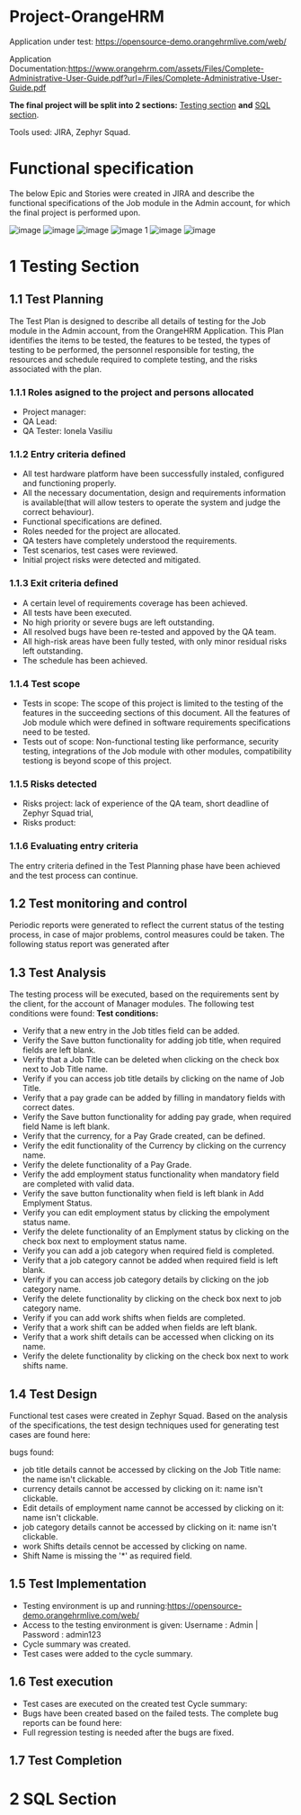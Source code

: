 # Project-OrangeHRM
Application under test: https://opensource-demo.orangehrmlive.com/web/

 Application Documentation:https://www.orangehrm.com/assets/Files/Complete-Administrative-User-Guide.pdf?url=/Files/Complete-Administrative-User-Guide.pdf
 
**The final project will be split into 2 sections:** [Testing section](https://github.com/VasiliuIonela/Project-OrangeHRM/edit/main/README.md#1-testing-section) **and** [SQL section](https://github.com/VasiliuIonela/Project-OrangeHRM/edit/main/README.md#2-sql-section).

Tools used: JIRA, Zephyr Squad.

# Functional specification

The below Epic and Stories were created in JIRA and describe the functional specifications of the Job module in the Admin account, for which the final project is performed upon.

![image](https://github.com/VasiliuIonela/Project-OrangeHRM/blob/main/jobModule.jpeg)
![image](https://github.com/VasiliuIonela/Project-OrangeHRM/blob/main/job%20titles.jpeg)
![image](https://github.com/VasiliuIonela/Project-OrangeHRM/blob/main/pay%20grade.jpeg)
![image 1](https://github.com/VasiliuIonela/Project-OrangeHRM/blob/main/employment%20status.jpeg)
![image](https://github.com/VasiliuIonela/Project-OrangeHRM/blob/main/job%20categories.jpeg)
![image](https://github.com/VasiliuIonela/Project-OrangeHRM/blob/main/workShifts.jpeg)

# 1 Testing Section
## 1.1 Test Planning
The Test Plan is designed to describe all details of testing for the Job module in the Admin account, from the OrangeHRM Application. This Plan identifies the items to be tested, the features to be tested, the types of testing to be performed, the personnel responsible for testing, the resources and schedule required to complete testing, and the risks associated with the plan.
### 1.1.1 Roles asigned to the project and persons allocated
* Project manager:
* QA Lead:
* QA Tester: Ionela Vasiliu
### 1.1.2 Entry criteria defined
* All test hardware platform have been successfully instaled, configured and functioning properly.
* All the necessary documentation, design and requirements information is available(that will allow testers to operate the system and judge the correct behaviour).
* Functional specifications are defined.
* Roles needed for the project are allocated.
* QA testers have completely understood the requirements.
* Test scenarios, test cases were reviewed.
* Initial project risks were detected and mitigated.
### 1.1.3 Exit criteria defined
* A certain level of requirements coverage has been achieved.
* All tests have been executed.
* No high priority or severe bugs are left outstanding.
* All resolved bugs have been re-tested and appoved by the QA team.
* All high-risk areas have been fully tested, with only minor residual risks left outstanding.
* The schedule has been achieved.
### 1.1.4 Test scope
* Tests in scope: The scope of this project is limited to the testing of the features in the succeeding sections of this document. All the features of Job module which were defined in software requirements specifications need to be tested.
* Tests out of scope: Non-functional testing like performance, security testing, integrations of the Job module with other modules, compatibility testiong is beyond scope of this project.
### 1.1.5 Risks detected
* Risks project: lack of experience of the QA team, short deadline of Zephyr Squad trial,
* Risks product:
### 1.1.6 Evaluating entry criteria
The entry criteria defined in the Test Planning phase have been achieved and the test process can continue.
## 1.2 Test monitoring and control
Periodic reports were generated to reflect the current status of the testing process, in case of major problems, control measures could be taken.
The following status report was generated after
## 1.3 Test Analysis
The testing process will be executed, based on the requirements sent by the client, for the account of Manager modules. The following test conditions were found:
**Test conditions:**
* Verify  that a new  entry in the Job titles field can be added.
* Verify the Save button functionality for adding job title, when required fields are left blank.
* Verify that a Job Title can be deleted when clicking on the check box next to Job Title name.
* Verify if you can access job title details by clicking on the name of Job Title.
* Verify that a pay grade can be added by filling in mandatory fields with correct dates.
* Verify the Save button  functionality for adding pay grade, when required field Name is left blank.
* Verify that the currency, for a Pay Grade created, can be defined.
* Verify the edit functionality of the Currency by clicking on the currency name.
* Verify the delete functionality of a  Pay Grade.
* Verify the add employment status functionality when mandatory field are completed with valid data.
* Verify the save button functionality when field is left blank in Add Emplyment Status.
* Verify you can edit employment status by clicking the empolyment status name.
* Verify the delete functionality of an Emplyment status by clicking on the check box next to employment status name.
* Verify you can add a job category when required field is completed.
*   Verify that a job category cannot be added when required field is left blank.  
*  Verify if you can access job category details by clicking on the job category name.
*  Verify the delete functionality by clicking on the check box next to job category name.
*  Verify if you can add work shifts when fields are completed.
*  Verify that a work shift can be added when fields are left blank.
* Verify that a work shift details can be accessed when clicking on its name.
*  Verify the delete functionality by clicking on the check box next to work shifts name.
## 1.4 Test Design
Functional test cases were created in Zephyr Squad. Based on the analysis of the specifications, the test design techniques used for generating test cases are found here: 




bugs found:
* job title details cannot be accessed by clicking on the Job Title name: the name isn't clickable.
* currency details cannot be accessed by clicking on it: name isn't clickable.
* Edit details of employment name cannot be accessed by clicking on it: name isn't clickable.
* job category details cannot be accessed by clicking on it: name isn't clickable.
* work Shifts details cennot be accessed by clicking on name.
* Shift Name is missing the '*'  as required field.
## 1.5 Test Implementation
* Testing environment is up and running:https://opensource-demo.orangehrmlive.com/web/
* Access to the testing environment is given: Username : Admin | Password : admin123
* Cycle summary was created.
* Test cases were added to the cycle summary.

## 1.6 Test execution
* Test cases are executed on the created test Cycle summary:
* Bugs have been created based on the failed tests. The complete bug reports can be found here:
* Full regression testing is needed after the bugs are fixed.
## 1.7 Test Completion

# 2 SQL Section

